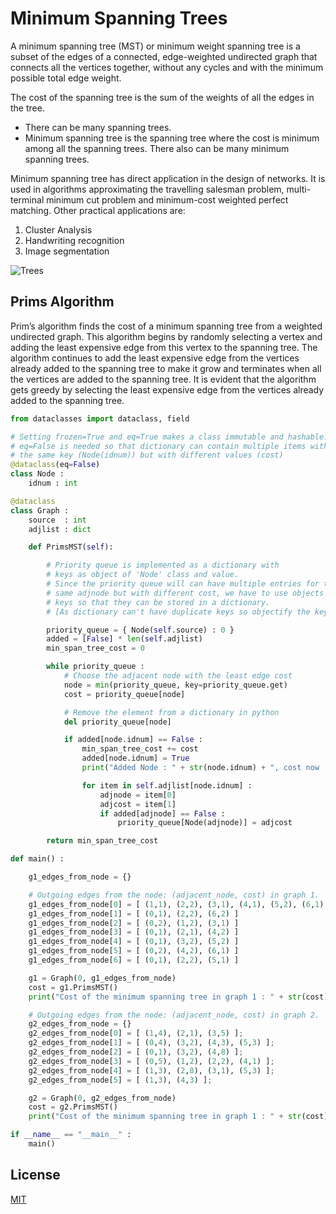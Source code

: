 # Minimum Spanning Trees

A minimum spanning tree (MST) or minimum weight spanning tree is a subset of the edges of a connected, edge-weighted undirected graph that connects all the vertices together, without any cycles and with the minimum possible total edge weight. 

The cost of the spanning tree is the sum of the weights of all the edges in the tree. 

- There can be many spanning trees. 
- Minimum spanning tree is the spanning tree where the cost is minimum among all the spanning trees. There also can be many minimum spanning trees.

Minimum spanning tree has direct application in the design of networks. It is used in algorithms approximating the travelling salesman problem, multi-terminal minimum cut problem and minimum-cost weighted perfect matching. Other practical applications are:

1. Cluster Analysis
2. Handwriting recognition
3. Image segmentation

![Trees](https://he-s3.s3.amazonaws.com/media/uploads/146b47a.jpg)

## Prims Algorithm
Prim’s algorithm finds the cost of a minimum spanning tree from a weighted undirected graph. This algorithm begins by randomly selecting a vertex and adding the least expensive edge from this vertex to the spanning tree. The algorithm continues to add the least expensive edge from the vertices already added to the spanning tree to make it grow and terminates when all the vertices are added to the spanning tree. It is evident that the algorithm gets greedy by selecting the least expensive edge from the vertices already added to the spanning tree.


```python
from dataclasses import dataclass, field

# Setting frozen=True and eq=True makes a class immutable and hashable.
# eq=False is needed so that dictionary can contain multiple items with
# the same key (Node(idnum)) but with different values (cost)
@dataclass(eq=False)
class Node :
    idnum : int

@dataclass
class Graph :
    source  : int
    adjlist : dict

    def PrimsMST(self):

        # Priority queue is implemented as a dictionary with
        # keys as object of 'Node' class and value.
        # Since the priority queue will can have multiple entries for the 
        # same adjnode but with different cost, we have to use objects as
        # keys so that they can be stored in a dictionary. 
        # [As dictionary can't have duplicate keys so objectify the key]

        priority_queue = { Node(self.source) : 0 }
        added = [False] * len(self.adjlist)
        min_span_tree_cost = 0

        while priority_queue :
            # Choose the adjacent node with the least edge cost
            node = min(priority_queue, key=priority_queue.get)
            cost = priority_queue[node]

            # Remove the element from a dictionary in python
            del priority_queue[node]

            if added[node.idnum] == False :
                min_span_tree_cost += cost
                added[node.idnum] = True
                print("Added Node : " + str(node.idnum) + ", cost now : "+str(min_span_tree_cost))

                for item in self.adjlist[node.idnum] :
                    adjnode = item[0]
                    adjcost = item[1]
                    if added[adjnode] == False :
                        priority_queue[Node(adjnode)] = adjcost

        return min_span_tree_cost

def main() :

    g1_edges_from_node = {}

    # Outgoing edges from the node: (adjacent_node, cost) in graph 1.
    g1_edges_from_node[0] = [ (1,1), (2,2), (3,1), (4,1), (5,2), (6,1) ]
    g1_edges_from_node[1] = [ (0,1), (2,2), (6,2) ]
    g1_edges_from_node[2] = [ (0,2), (1,2), (3,1) ]
    g1_edges_from_node[3] = [ (0,1), (2,1), (4,2) ]
    g1_edges_from_node[4] = [ (0,1), (3,2), (5,2) ]
    g1_edges_from_node[5] = [ (0,2), (4,2), (6,1) ]
    g1_edges_from_node[6] = [ (0,1), (2,2), (5,1) ]

    g1 = Graph(0, g1_edges_from_node)
    cost = g1.PrimsMST()
    print("Cost of the minimum spanning tree in graph 1 : " + str(cost) +"\n")

    # Outgoing edges from the node: (adjacent_node, cost) in graph 2.
    g2_edges_from_node = {}
    g2_edges_from_node[0] = [ (1,4), (2,1), (3,5) ];
    g2_edges_from_node[1] = [ (0,4), (3,2), (4,3), (5,3) ];
    g2_edges_from_node[2] = [ (0,1), (3,2), (4,8) ];
    g2_edges_from_node[3] = [ (0,5), (1,2), (2,2), (4,1) ];
    g2_edges_from_node[4] = [ (1,3), (2,8), (3,1), (5,3) ];
    g2_edges_from_node[5] = [ (1,3), (4,3) ];

    g2 = Graph(0, g2_edges_from_node)
    cost = g2.PrimsMST()
    print("Cost of the minimum spanning tree in graph 1 : " + str(cost))

if __name__ == "__main__" :
    main()
```

## License
[MIT](https://choosealicense.com/licenses/mit/)
